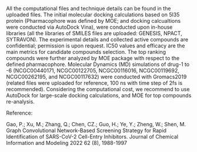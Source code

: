 All the computational files and technique details can be found in the uploaded files. The initial molecular docking calculations based on 5I35 protein (Pharmacophore was defined by MOE; and docking calcualtions were conducted via AutoDock Vina), were conducted upon in-house libraries (all the libraries of SMILES files are uploaded: GENESIS, NPACT, SYTRAVON). The experimental details and collected active compounds are confidential; permission is upon request. IC50 values and efficacy are the main metrics for candidate compounds selection. The top ranking compounds were further analyzed by MOE package with respect to the defined pharmacophore. Molecular Dynamics (MD) simulations of drug-1 to -6 (NCGC00440171, NCGC00122705, NCGC00116016, NCGC00119692, NCGC00262195, and NCGC00117632) were conducted with Gromacs2019 (related files were uploaded for reference, 100 ns with time step of 2fs is recommended). 
Considering the computational cost, we recommend to use AutoDock for large-scale docking calculations, and MOE for top compounds re-analysis.

Reference:


Gao, P.; Xu, M.; Zhang, Q.; Chen, CZ.; Guo, H.; Ye, Y.; Zheng, W.; Shen, M. Graph Convolutional Network-Based Screening Strategy for Rapid Identification of SARS-CoV-2 Cell-Entry Inhibitors. Journal of Chemical Information and Modeling 2022 62 (8), 1988-1997

